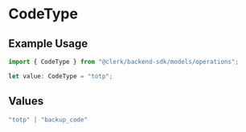 # CodeType

## Example Usage

```typescript
import { CodeType } from "@clerk/backend-sdk/models/operations";

let value: CodeType = "totp";
```

## Values

```typescript
"totp" | "backup_code"
```